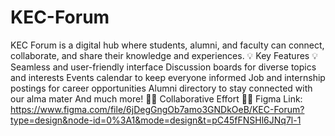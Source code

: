 # KEC-Forum
KEC Forum is a digital hub where students, alumni, and faculty can connect, collaborate, and share their knowledge and experiences.
💡 Key Features 💡
Seamless and user-friendly interface
Discussion boards for diverse topics and interests
Events calendar to keep everyone informed
Job and internship postings for career opportunities
Alumni directory to stay connected with our alma mater
And much more!
👨‍💻 Collaborative Effort 👩‍💻
Figma Link: https://www.figma.com/file/6jDegGngOb7amo3GNDkOeB/KEC-Forum?type=design&node-id=0%3A1&mode=design&t=pC45fFNSHl6JNq7l-1
